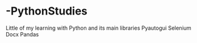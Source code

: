 # -PythonStudies
 Little of my learning with Python and its main libraries Pyautogui Selenium Docx Pandas
